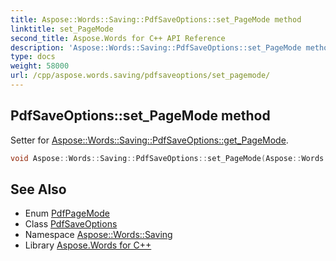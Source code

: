```yaml
---
title: Aspose::Words::Saving::PdfSaveOptions::set_PageMode method
linktitle: set_PageMode
second_title: Aspose.Words for C++ API Reference
description: 'Aspose::Words::Saving::PdfSaveOptions::set_PageMode method. Setter for Aspose::Words::Saving::PdfSaveOptions::get_PageMode in C++.'
type: docs
weight: 58000
url: /cpp/aspose.words.saving/pdfsaveoptions/set_pagemode/
---
```

## PdfSaveOptions::set_PageMode method


Setter for [Aspose::Words::Saving::PdfSaveOptions::get_PageMode](../get_pagemode/).

```cpp
void Aspose::Words::Saving::PdfSaveOptions::set_PageMode(Aspose::Words::Saving::PdfPageMode value)
```

## See Also

* Enum [PdfPageMode](../../pdfpagemode/)
* Class [PdfSaveOptions](../)
* Namespace [Aspose::Words::Saving](../../)
* Library [Aspose.Words for C++](../../../)

